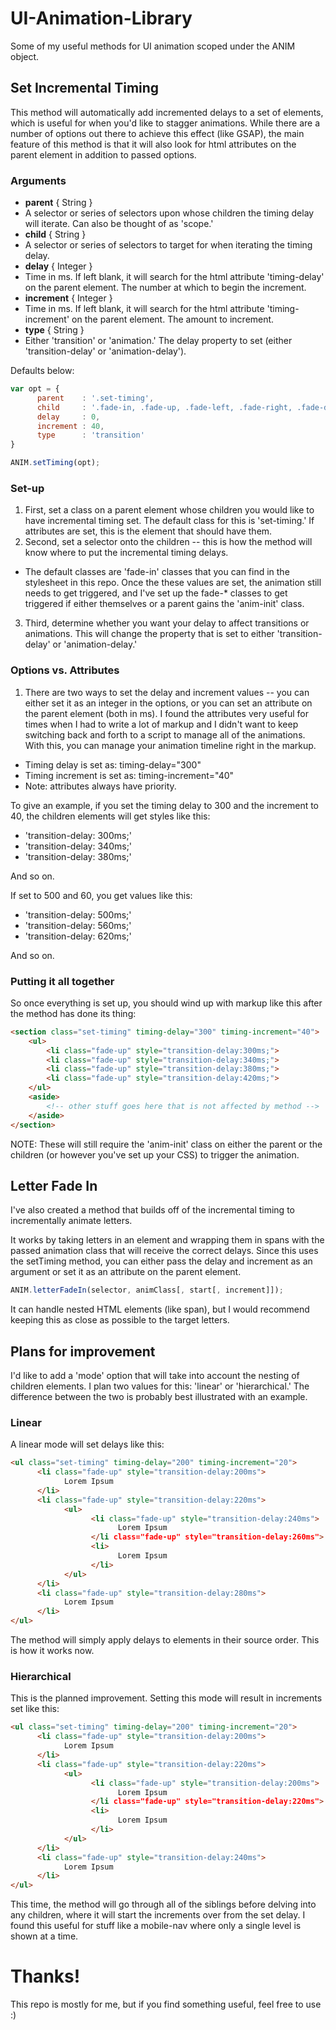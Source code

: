 # UI-Animation-Library

Some of my useful methods for UI animation scoped under the ANIM object.

## Set Incremental Timing

This method will automatically add incremented delays to a set of elements, which is useful for when you'd like to stagger animations. While there are a number of options out there to achieve this effect (like GSAP), the main feature of this method is that it will also look for html attributes on the parent element in addition to passed options.

### Arguments

* **parent** { String } 
 * A selector or series of selectors upon whose children the timing delay will iterate. Can also be thought of as 'scope.'
* **child** { String } 
 * A selector or series of selectors to target for when iterating the timing delay.
* **delay** { Integer } 
 * Time in ms. If left blank, it will search for the html attribute 'timing-delay' on the parent element. The number at which to begin the increment.
* **increment** { Integer } 
 * Time in ms. If left blank, it will search for the html attribute 'timing-increment' on the parent element. The amount to increment.
* **type** { String } 
 * Either 'transition' or 'animation.' The delay property to set (either 'transition-delay' or 'animation-delay').

Defaults below:

```javascript
var opt = {
      parent    : '.set-timing',
      child     : '.fade-in, .fade-up, .fade-left, .fade-right, .fade-down',
      delay     : 0,
      increment : 40,
      type      : 'transition'
}

ANIM.setTiming(opt);
```
  
### Set-up

1. First, set a class on a parent element whose children you would like to have incremental timing set. The default class for this is 'set-timing.' If attributes are set, this is the element that should have them.  
2. Second, set a selector onto the children -- this is how the method will know where to put the incremental timing delays.
 * The default classes are 'fade-in' classes that you can find in the stylesheet in this repo. Once the these values are set, the animation still needs to get triggered, and I've set up the fade-\* classes to get triggered if either themselves or a parent gains the 'anim-init' class.
3. Third, determine whether you want your delay to affect transitions or animations. This will change the property that is set to either 'transition-delay' or 'animation-delay.'
  
### Options vs. Attributes

1. There are two ways to set the delay and increment values -- you can either set it as an integer in the options, or you can set an attribute on the parent element (both in ms). I found the attributes very useful for times when I had to write a lot of markup and I didn't want to keep switching back and forth to a script to manage all of the animations. With this, you can manage your animation timeline right in the markup.
 * Timing delay is set as: timing-delay="300"
 * Timing increment is set as: timing-increment="40"
 * Note: attributes always have priority.
  
To give an example, if you set the timing delay to 300 and the increment to 40, the children elements will get styles like this:

* 'transition-delay: 300ms;'
* 'transition-delay: 340ms;'
* 'transition-delay: 380ms;'

And so on.
  
If set to 500 and 60, you get values like this:

* 'transition-delay: 500ms;'
* 'transition-delay: 560ms;'
* 'transition-delay: 620ms;'
  
And so on.
  
### Putting it all together

So once everything is set up, you should wind up with markup like this after the method has done its thing:

```html
<section class="set-timing" timing-delay="300" timing-increment="40">
    <ul>
        <li class="fade-up" style="transition-delay:300ms;">
        <li class="fade-up" style="transition-delay:340ms;">
        <li class="fade-up" style="transition-delay:380ms;">
        <li class="fade-up" style="transition-delay:420ms;">
    </ul>
    <aside>
        <!-- other stuff goes here that is not affected by method -->
    </aside>
</section>
```
  
NOTE: These will still require the 'anim-init' class on either the parent or the children (or however you've set up your CSS) to trigger the animation.
  
  
## Letter Fade In

I've also created a method that builds off of the incremental timing to incrementally animate letters. 

It works by taking letters in an element and wrapping them in spans with the passed animation class that will receive the correct delays. Since this uses the setTiming method, you can either pass the delay and increment as an argument or set it as an attribute on the parent element.

```javascript
ANIM.letterFadeIn(selector, animClass[, start[, increment]]);
```
  
It can handle nested HTML elements (like span), but I would recommend keeping this as close as possible to the target letters.

## Plans for improvement

I'd like to add a 'mode' option that will take into account the nesting of children elements. I plan two values for this: 'linear' or 'hierarchical.' The difference between the two is probably best illustrated with an example.

### Linear

A linear mode will set delays like this:

```html
<ul class="set-timing" timing-delay="200" timing-increment="20">
      <li class="fade-up" style="transition-delay:200ms">
            Lorem Ipsum
      </li>
      <li class="fade-up" style="transition-delay:220ms">
            <ul>
                  <li class="fade-up" style="transition-delay:240ms">
                        Lorem Ipsum
                  </li class="fade-up" style="transition-delay:260ms">
                  <li>
                        Lorem Ipsum
                  </li>
            </ul>
      </li>
      <li class="fade-up" style="transition-delay:280ms">
            Lorem Ipsum
      </li>
</ul>
```

The method will simply apply delays to elements in their source order. This is how it works now.

### Hierarchical

This is the planned improvement. Setting this mode will result in increments set like this:

```html
<ul class="set-timing" timing-delay="200" timing-increment="20">
      <li class="fade-up" style="transition-delay:200ms">
            Lorem Ipsum
      </li>
      <li class="fade-up" style="transition-delay:220ms">
            <ul>
                  <li class="fade-up" style="transition-delay:200ms">
                        Lorem Ipsum
                  </li class="fade-up" style="transition-delay:220ms">
                  <li>
                        Lorem Ipsum
                  </li>
            </ul>
      </li>
      <li class="fade-up" style="transition-delay:240ms">
            Lorem Ipsum
      </li>
</ul>
```

This time, the method will go through all of the siblings before delving into any children, where it will start the increments over from the set delay. I found this useful for stuff like a mobile-nav where only a single level is shown at a time.


# Thanks!
This repo is mostly for me, but if you find something useful, feel free to use :)
